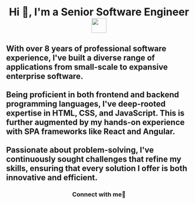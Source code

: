 <h1 align="center">Hi 👋, I'm a Senior Software Engineer<img src="https://raw.githubusercontent.com/aemmadi/aemmadi/master/wave.gif" width="40" height="40"></h1>
<h2 align="">With over 8 years of professional software experience, I've built a diverse range of applications from small-scale to expansive enterprise software.
<br></br>
  Being proficient in both frontend and backend programming languages, I've deep-rooted expertise in HTML, CSS, and JavaScript. 
This is further augmented by my hands-on experience with SPA frameworks like React and Angular.
<br></br>
Passionate about problem-solving, I've continuously sought challenges that refine my skills, ensuring that every solution I offer is both innovative and efficient.

</h2>
<h3 align="center">Connect with me📱</h3>


